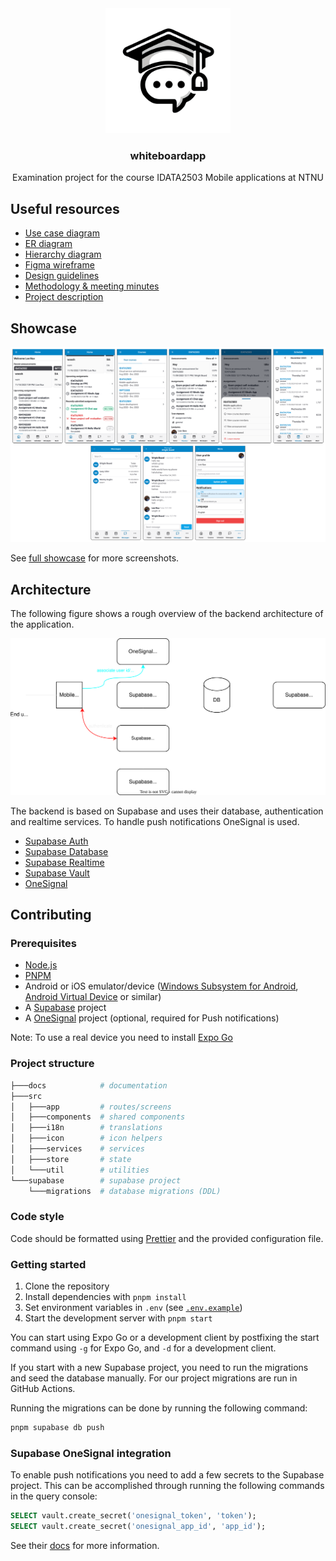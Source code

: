 <div align="center">
  <img src="assets/icon.png" alt="logo" width="200"/>
</div>

<h3 align="center">whiteboardapp</h3>
<p align="center">Examination project for the course IDATA2503 Mobile applications at NTNU</p>

## Useful resources

- [Use case diagram](docs/diagrams/use-cases.drawio.svg)
- [ER diagram](docs/diagrams/er-diagram.drawio.svg)
- [Hierarchy diagram](docs/diagrams/hierarchy.drawio.svg)
- [Figma wireframe](https://www.figma.com/file/bxtclztaQN2EbRWWXXD8Kh/Wireframe?type=design&node-id=0-1&mode=design)
- [Design guidelines](docs/DESIGN.md)
- [Methodology & meeting minutes](docs/METHOD.md)
- [Project description](docs/PROJECT.md)

## Showcase

![showcase](docs/assets/showcase.png)

See [full showcase](https://www.figma.com/file/bxtclztaQN2EbRWWXXD8Kh/Wireframe?type=design&node-id=836%3A733&mode=design&t=og1wpWwoxlbpacWc-1) for more screenshots.

## Architecture

The following figure shows a rough overview of the backend architecture of the application.

![architecture](docs/diagrams/architecture.drawio.svg)

The backend is based on Supabase and uses their database, authentication and realtime services.
To handle push notifications OneSignal is used.

- [Supabase Auth](https://supabase.io/docs/guides/auth)
- [Supabase Database](https://supabase.com/docs/guides/database)
- [Supabase Realtime](https://supabase.com/docs/guides/realtime)
- [Supabase Vault](https://supabase.com/docs/guides/database/vault)
- [OneSignal](https://documentation.onesignal.com/docs)

## Contributing

### Prerequisites

- [Node.js](https://nodejs.org/)
- [PNPM](https://pnpm.io/)
- Android or iOS emulator/device ([Windows Subsystem for Android][wsa], [Android Virtual Device][avd] or similar)
- A [Supabase](https://supabase.com/) project
- A [OneSignal](https://onesignal.com/) project (optional, required for Push notifications)

Note: To use a real device you need to install [Expo Go](https://expo.dev/client)

[wsa]: https://docs.microsoft.com/en-us/windows/android/wsa/
[avd]: https://developer.android.com/studio/run/managing-avds

### Project structure

```bash
├───docs            # documentation
├───src
│   ├───app         # routes/screens
│   ├───components  # shared components
│   ├───i18n        # translations
│   ├───icon        # icon helpers
│   ├───services    # services
│   ├───store       # state
│   └───util        # utilities
└───supabase        # supabase project
    └───migrations  # database migrations (DDL)
```

### Code style

Code should be formatted using [Prettier](https://prettier.io/) and the provided configuration file.

### Getting started

1. Clone the repository
2. Install dependencies with `pnpm install`
3. Set environment variables in `.env` (see [`.env.example`](.env.example))
4. Start the development server with `pnpm start`

You can start using Expo Go or a development client by postfixing the start command using `-g` for Expo Go, and `-d` for a development client.

If you start with a new Supabase project, you need to run the migrations and seed the database manually.
For our project migrations are run in GitHub Actions.

Running the migrations can be done by running the following command:

```bash
pnpm supabase db push
```

### Supabase OneSignal integration

To enable push notifications you need to add a few secrets to the Supabase project.
This can be accomplished through running the following commands in the query console:

```sql
SELECT vault.create_secret('onesignal_token', 'token');
SELECT vault.create_secret('onesignal_app_id', 'app_id');
```

See their [docs](https://supabase.com/docs/guides/database/vault) for more information.
